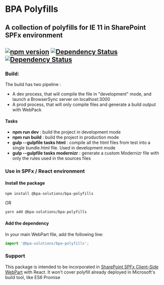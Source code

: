 # BPA Polyfills
## A collection of polyfills for IE 11 in SharePoint SPFx environment

[![npm version](https://badge.fury.io/js/%40bpa-solutions%2Fbpa-polyfills.svg)](https://badge.fury.io/js/%40bpa-solutions%2Fbpa-polyfills)
[![Dependency Status](https://david-dm.org/bpa-solutions/bpa-polyfills.svg)](https://david-dm.org/bpa-solutions/bpa-polyfills)
[![Dependency Status](https://david-dm.org/bpa-solutions/bpa-polyfills/dev-status.svg)](https://david-dm.org/bpa-solutions/bpa-polyfills#info=devDependencies)
-----

### Build:

The build has two pipeline :
* A dev process, that will compile the file in "development" mode, and launch a BrowserSync server on localhost:3000
* A prod process, that will only compile files and generate a build output with WebPack

#### Tasks

* __npm run dev__ : build the project in development mode
* __npm run build__ : build the project in production mode
* __gulp --gulpfile tasks html__ : compile all the html files from test into a single bundle.html file. Used in development mode
* __gulp --gulpfile tasks modernizr__ : generate a custom Modernizr file with only the rules used in the sources files

### Use in SPFx / React environment

#### Install the package
```bash
npm install @bpa-solutions/bpa-polyfills
```
OR
```bash
yarn add @bpa-solutions/bpa-polyfills
```

#### Add the dependency
In your main WebPart file, add the following line:

```javascript
import '@bpa-solutions/bpa-polyfills';
```

### Support
This package is intended to be incorporated in [SharePoint SPFx Client-Side WebPart](https://github.com/SharePoint/sp-dev-fx-webparts) with React. It won't cover polyfill already deployed in Microsoft's build tool, like ES6 Promise